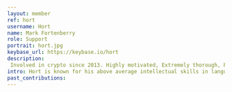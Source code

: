 ```yaml
---
layout: member
ref: hort
username: Hort
name: Mark Fortenberry
role: Support
portrait: hort.jpg
keybase_url: https://keybase.io/hort
description:
 Involved in crypto since 2013. Highly motivated, Extremely thorough, Perfectionist, Persistent, Analytical
intro: Hort is known for his above average intellectual skills in language and his accute awareness of technologies especially revolving around blockchain projects since 2013. Hort's combination of social skills and tech knowledge makes him a perfect fit for the Veil support team.
past_contributions:
---
```

